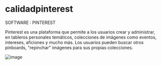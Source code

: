 # calidadpinterest

SOFTWARE : PINTEREST

Pinterest es una plataforma que permite a los usuarios crear y administrar, en tableros personales temáticos, colecciones de imágenes como eventos, intereses, aficiones y mucho más. Los usuarios pueden buscar otros pinboards, "repinchar" imágenes para sus propias colecciones.

![image](https://user-images.githubusercontent.com/52264444/137560982-e6e5ac93-6178-4817-be01-8c4f28480b96.png)
